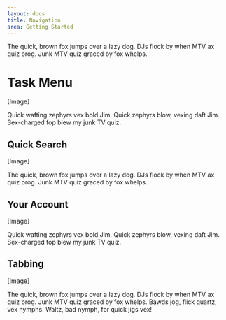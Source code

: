 ```yaml
---
layout: docs
title: Navigation
area: Getting Started
---
```


The quick, brown fox jumps over a lazy dog. DJs flock by when MTV ax quiz prog. Junk MTV quiz graced by fox whelps.

# Task Menu

[Image]

Quick wafting zephyrs vex bold Jim. Quick zephyrs blow, vexing daft Jim. Sex-charged fop blew my junk TV quiz.

## Quick Search

[Image]

The quick, brown fox jumps over a lazy dog. DJs flock by when MTV ax quiz prog. Junk MTV quiz graced by fox whelps.

## Your Account

[Image]

Quick wafting zephyrs vex bold Jim. Quick zephyrs blow, vexing daft Jim. Sex-charged fop blew my junk TV quiz.

## Tabbing

[Image]

The quick, brown fox jumps over a lazy dog. DJs flock by when MTV ax quiz prog. Junk MTV quiz graced by fox whelps. Bawds jog, flick quartz, vex nymphs. Waltz, bad nymph, for quick jigs vex!
